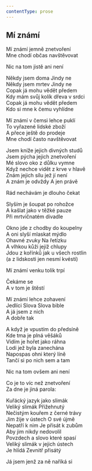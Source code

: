 ```yaml
---
contentType: prose
---
```


## Mí známí

Mí známí jemně znetvoření  
Mne chodí občas navštěvovat

Nic na tom jistě ani není

Někdy jsem doma Jindy ne  
Někdy jsem mrtev Jindy ne  
Copak já mohu vědět předem  
Kdy mám svůj kolík dřeva v srdci  
Copak já mohu vědět předem  
Kdo si mne k čemu vyhlídne

Mí známí v čemsi lehce puklí  
To vyřazené lidské zboží  
A přece ještě do prodeje  
Mne chodí často navštěvovat

Jsem kníže jejich divných studů  
Jsem pýcha jejich znetvoření  
Mé slovo oko z důlku vymne  
Když nechce vidět z krve v hlavě  
Znám jejich sílu jež jí není  
A znám je odvždy A jen právě

Rád nechávám je dlouho čekat

Slyším je šoupat po rohožce  
A kašlat jako v těžké pauze  
Při mrtvičnatém divadle

Okno jde z chodby do koupelny  
A oni slyší mlaskat mýdlo  
Ohavné zvuky Na řetízku  
A vlhkou kůži jejíž chlupy  
Jdou z kořínků jak u všech rostlin  
(a z lidskosti jen nesmí kvésti)

Mí známí venku tolik trpí

Čekáme se  
A v tom je štěstí

Mí známí lehce zohavení  
Jedlíci Slova Slova bible  
A já jsem z nich  
A dobře tak

A když je vpustím do předsíně  
Kde tma je plná věšáků  
Vidím je hořet jako ráhna  
Lodi jež byla zanechána  
Napospas ohni který líně  
Tančí si po nich sem a tam

Nic na tom ovšem ani není

Co je to víc než znetvoření  
Za dne je jiná parola:

Kuřácký jazyk jako slimák  
Veliký slimák Přižehnutý  
Nečistým kouřem z černé trávy  
Jim žije v ústech O své újmě  
Nepatří k nim Je přisát k zubům  
Aby jim nikdy nedovolil  
Povzdech a slovo které spasí  
Veliký slimák v jejich ústech  
Je hlídá Zevnitř přisátý

Já jsem jenž za ně naříká si
